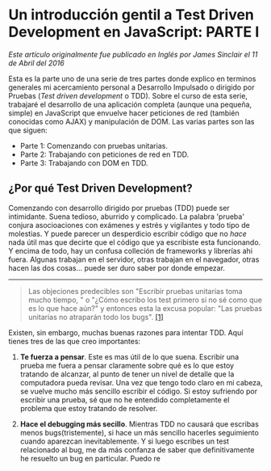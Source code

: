 # Un introducción gentil a Test Driven Development en JavaScript: PARTE I


_Este artículo originalmente fue publicado en Inglés por James Sinclair el 11 de Abril del 2016_

Esta es la parte uno de una serie de tres partes donde explico en terminos generales mi acercamiento personal a Desarrollo Impulsado o dirigido por Pruebas (_Test driven development_ o TDD). Sobre el curso de esta serie, trabajaré el desarrollo de una aplicación completa (aunque una pequeña, simple) en JavaScript que envuelve hacer peticiones de red (también conocidas como AJAX) y manipulación de DOM. Las varias partes son las que siguen: 

* Parte 1: Comenzando con pruebas unitarias. 
* Parte 2: Trabajando con peticiones de red en TDD.
* Parte 3: Trabajando con DOM en TDD.

## ¿Por qué Test Driven Development?
Comenzando con desarrollo dirigido por pruebas (TDD) puede ser intimidante. Suena tedioso, aburrido y complicado. La palabra 'prueba' conjura asocioaciones con exámenes y estrés y vigilantes y todo tipo de molestias. Y puede parecer un desperdicio escribir código que no _hace_ nada útil mas que decirte que el código que ya escribiste esta funcionando. Y encima de todo, hay un confusa colleción de frameworks y librerías ahi fuera. Algunas trabajan en el servidor, otras trabajan en el navegador, otras hacen las dos cosas... puede ser duro saber por donde empezar.

___

> Las objeciones predecibles son "Escribir pruebas unitarias toma mucho tiempo, " o "¿Cómo escribo los test primero si no sé como que es lo que hace aún?" y entonces esta la excusa popular: "Las pruebas unitarias no atraparán todo los bugs". [[1]](https://www.stickyminds.com/article/test-driven-development-isnt-testing)

Existen, sin embargo, muchas buenas razones para intentar TDD. Aquí tienes tres de las que creo importantes: 

1. **Te fuerza a pensar**. Este es mas útil de lo que suena. Escribir una prueba me fuera a pensar claramente sobre qué es lo que estoy tratando de alcanzar, al punto de tener un nivel de detalle que la computadora pueda revisar. Una vez que tengo todo claro en mi cabeza, se vuelve mucho más sencillo escribir el código. Si estoy sufriendo por escribir una prueba, sé que no he entendido completamente el problema que estoy tratando de resolver. 

2. **Hace el debugging más secillo**. Mientras TDD no causará que escribas menos bugs(tristemente), si hace un más sencillo hacerles seguimiento cuando aparezcan inevitablemente. Y si luego escribes un test relacionado al bug, me da más confanza de saber que definitivamente he resuelto un bug en particular. Puedo re



